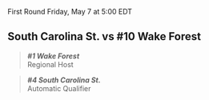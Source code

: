 First Round
Friday, May 7 at 5:00 EDT
## South Carolina St. vs #10 Wake Forest

> ***#1 Wake Forest***  
> Regional Host

> ***#4 South Carolina St.***  
> Automatic Qualifier